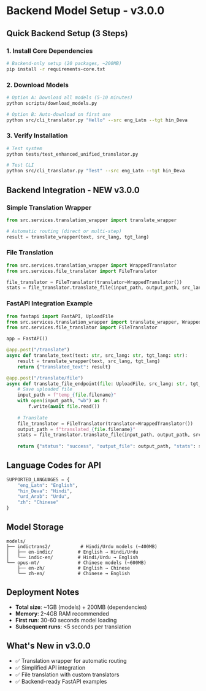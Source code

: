 # Backend Model Setup - v3.0.0

## Quick Backend Setup (3 Steps)

### 1. Install Core Dependencies
```bash
# Backend-only setup (20 packages, ~200MB)
pip install -r requirements-core.txt
```

### 2. Download Models
```bash
# Option A: Download all models (5-10 minutes)
python scripts/download_models.py

# Option B: Auto-download on first use
python src/cli_translator.py "Hello" --src eng_Latn --tgt hin_Deva
```

### 3. Verify Installation
```bash
# Test system
python tests/test_enhanced_unified_translator.py

# Test CLI
python src/cli_translator.py "Test" --src eng_Latn --tgt hin_Deva
```

## Backend Integration - NEW v3.0.0

### Simple Translation Wrapper
```python
from src.services.translation_wrapper import translate_wrapper

# Automatic routing (direct or multi-step)
result = translate_wrapper(text, src_lang, tgt_lang)
```

### File Translation
```python
from src.services.translation_wrapper import WrappedTranslator
from src.services.file_translator import FileTranslator

file_translator = FileTranslator(translator=WrappedTranslator())
stats = file_translator.translate_file(input_path, output_path, src_lang, tgt_lang)
```

### FastAPI Integration Example
```python
from fastapi import FastAPI, UploadFile
from src.services.translation_wrapper import translate_wrapper, WrappedTranslator
from src.services.file_translator import FileTranslator

app = FastAPI()

@app.post("/translate")
async def translate_text(text: str, src_lang: str, tgt_lang: str):
    result = translate_wrapper(text, src_lang, tgt_lang)
    return {"translated_text": result}

@app.post("/translate/file")
async def translate_file_endpoint(file: UploadFile, src_lang: str, tgt_lang: str):
    # Save uploaded file
    input_path = f"temp_{file.filename}"
    with open(input_path, "wb") as f:
        f.write(await file.read())
    
    # Translate
    file_translator = FileTranslator(translator=WrappedTranslator())
    output_path = f"translated_{file.filename}"
    stats = file_translator.translate_file(input_path, output_path, src_lang, tgt_lang)
    
    return {"status": "success", "output_file": output_path, "stats": stats}
```

## Language Codes for API
```python
SUPPORTED_LANGUAGES = {
    "eng_Latn": "English",
    "hin_Deva": "Hindi", 
    "urd_Arab": "Urdu",
    "zh": "Chinese"
}
```

## Model Storage
```
models/
├── indictrans2/           # Hindi/Urdu models (~400MB)
│   ├── en-indic/         # English → Hindi/Urdu  
│   └── indic-en/         # Hindi/Urdu → English
└── opus-mt/              # Chinese models (~600MB)
    ├── en-zh/            # English → Chinese
    └── zh-en/            # Chinese → English
```

## Deployment Notes
- **Total size**: ~1GB (models) + 200MB (dependencies)
- **Memory**: 2-4GB RAM recommended
- **First run**: 30-60 seconds model loading
- **Subsequent runs**: <5 seconds per translation

## What's New in v3.0.0
- ✅ Translation wrapper for automatic routing
- ✅ Simplified API integration
- ✅ File translation with custom translators
- ✅ Backend-ready FastAPI examples
